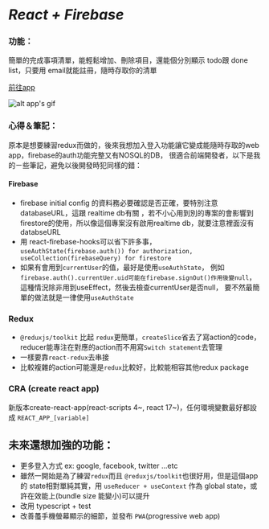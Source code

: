 # *React + Firebase*

### 功能：
簡單的完成事項清單，能輕鬆增加、刪除項目，還能個分別顯示 todo跟 done list，只要用 email就能註冊，隨時存取你的清單

[前往app](https://sideproject-todo.web.app/)

![alt app's gif](https://media.giphy.com/media/jnTVKRnD2s4IocKYta/giphy.gif)

### 心得＆筆記：
原本是想要練習redux而做的，後來我想加入登入功能讓它變成能隨時存取的web app，firebase的auth功能完整又有NOSQL的DB，
很適合前端開發者，以下是我的ㄧ些筆記，避免以後開發時犯同樣的錯：
#### Firebase
- firebase initial config 的資料務必要確認是否正確，要特別注意databaseURL，這跟 realtime db有關
  ，若不小心用到別的專案的會影響到firestore的使用，所以像這個專案沒有啟用realtime db，就要注意裡面沒有databseURL
- 用 react-firebase-hooks可以省下許多事，
  `useAuthState(firebase.auth()) for authorization, useCollection(firebaseQuery) for firestore`
- 如果有會用到`currentUser`的值，最好是使用`useAuthState`，
  例如`firebase.auth().currentUer.uid可能在firebase.signOut()作用後變null`，
  這種情況除非用到useEffect，然後去檢查currentUser是否null，
  要不然最簡單的做法就是一律使用`useAuthState`
### Redux
- `@reduxjs/toolkit` 比起 `redux`更簡單，`createSlice`省去了寫action的code，
  reducer能專注在對應的action而不用寫`Switch statement`去管理
- 一樣要靠`react-redux`去串接
- 比較複雜的action可能還是`redux`比較好，比較能相容其他redux package
### CRA (create react app)
新版本create-react-app(react-scripts 4~, react 17~)，任何環境變數最好都設成 `REACT_APP_[variable]`

## 未來還想加強的功能：
- 更多登入方式 ex: google, facebook, twitter ...etc 
- 雖然一開始是為了練習`redux`而且 `@reduxjs/toolkit`也很好用，但是這個app的 state相對單純其實，用
  `useReducer + useContext` 作為 global state，或許在效能上(bundle size 能變小)可以提升
- 改用 typescript + test
- 改善蠆手機螢幕顯示的細節，並發布 `PWA`(progressive web app)  
